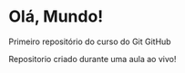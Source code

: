# Olá, Mundo!

 Primeiro repositório do curso do Git GitHub

 Repositorio criado durante uma aula ao vivo!
 
